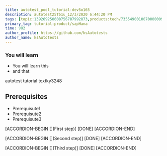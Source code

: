 ```yaml
---
title: autotest_pool_tutorial-dev5o165
description: autotest25T51u_12/3/2020 6:44:20 PM
tags: [topic:139269250608756787992873,products:tech/73554900100700000996,tutorial:experience/advanced]
primary_tag: tutorial:product/sapHana
time: 982
author_profile: https://github.com/ksAutotests
author_name: ksAutotests
---
```

### You will learn
- You will learn this
- and that

autotest tutorial textky3248

## Prerequisites
- Prerequisute1
- Prerequisute2
- Prerequisute3

[ACCORDION-BEGIN [](First step)]
[DONE]
[ACCORDION-END]

[ACCORDION-BEGIN [](Second step)]
[DONE]
[ACCORDION-END]

[ACCORDION-BEGIN [](Third step)]
[DONE]
[ACCORDION-END]

